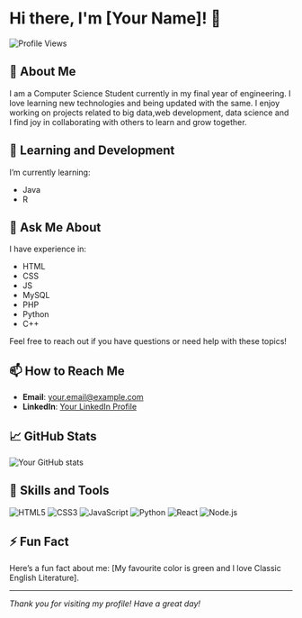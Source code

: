 # Hi there, I'm [Your Name]! 👋

![Profile Views](https://komarev.com/ghpvc/?username=jigglypufflazybaby&color=blue)

## 🚀 About Me

I am a Computer Science Student currently in my final year of engineering. I love learning new technologies and being updated with the same. I enjoy working on projects related to big data,web development, data science and I find joy in collaborating with others to learn and grow together.


## 🌱 Learning and Development

I’m currently learning:
- Java
- R 

## 💬 Ask Me About

I have experience in:
- HTML
- CSS
- JS
- MySQL
- PHP
- Python
- C++

Feel free to reach out if you have questions or need help with these topics!

## 📫 How to Reach Me

- **Email**: [your.email@example.com](mailto:riyasudrik03@gmail.com)
- **LinkedIn**: [Your LinkedIn Profile](https://www.linkedin.com/in/riya-sudrik-aaa343247/)

## 📈 GitHub Stats

![Your GitHub stats](https://github-readme-stats.vercel.app/api?username=jigglypufflazybaby&show_icons=true&theme=radical)


## 💼 Skills and Tools

![HTML5](https://img.shields.io/badge/-HTML5-E34F26?style=flat&logo=html5&logoColor=white)
![CSS3](https://img.shields.io/badge/-CSS3-1572B6?style=flat&logo=css3&logoColor=white)
![JavaScript](https://img.shields.io/badge/-JavaScript-F7DF1E?style=flat&logo=javascript&logoColor=black)
![Python](https://img.shields.io/badge/-Python-3776AB?style=flat&logo=python&logoColor=white)
![React](https://img.shields.io/badge/-React-61DAFB?style=flat&logo=react&logoColor=black)
![Node.js](https://img.shields.io/badge/-Node.js-339933?style=flat&logo=node.js&logoColor=white)

## ⚡ Fun Fact

Here’s a fun fact about me: [My favourite color is green and I love Classic English Literature].

---

*Thank you for visiting my profile! Have a great day!*
